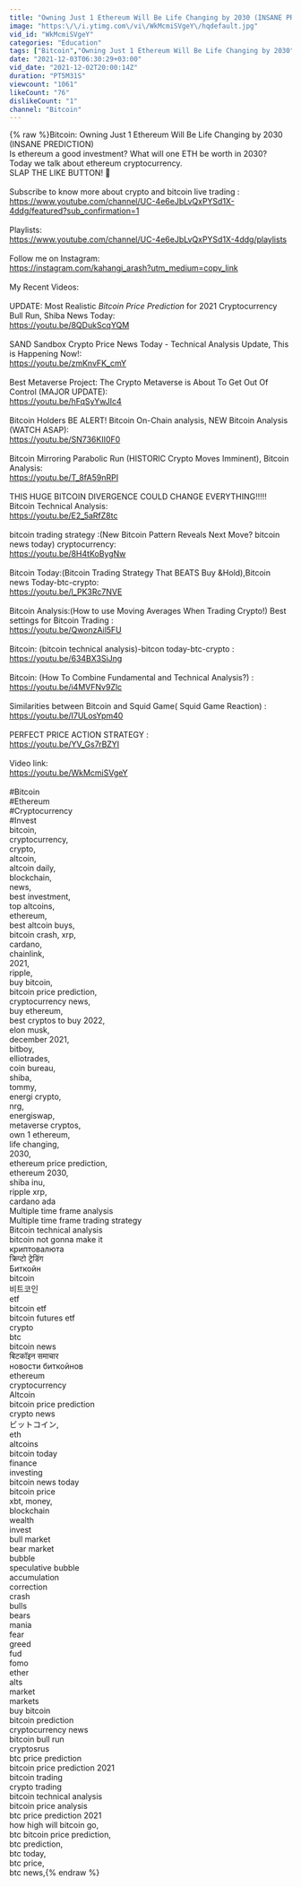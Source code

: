 ```yaml
---
title: "Owning Just 1 Ethereum Will Be Life Changing by 2030 (INSANE PREDICTION)"
image: "https:\/\/i.ytimg.com\/vi\/WkMcmiSVgeY\/hqdefault.jpg"
vid_id: "WkMcmiSVgeY"
categories: "Education"
tags: ["Bitcoin","Owning Just 1 Ethereum Will Be Life Changing by 2030","ethereum"]
date: "2021-12-03T06:30:29+03:00"
vid_date: "2021-12-02T20:00:14Z"
duration: "PT5M31S"
viewcount: "1061"
likeCount: "76"
dislikeCount: "1"
channel: "Bitcoin"
---
```

{% raw %}Bitcoin: Owning Just 1 Ethereum Will Be Life Changing by 2030 (INSANE PREDICTION)<br />Is ethereum a good investment? What will one ETH be worth in 2030? Today we talk  about ethereum cryptocurrency. <br />SLAP THE LIKE BUTTON! 👋<br /><br />Subscribe to know more about crypto and bitcoin live trading :<br /><a rel="nofollow" target="blank" href="https://www.youtube.com/channel/UC-4e6eJbLvQxPYSd1X-4ddg/featured?sub_confirmation=1">https://www.youtube.com/channel/UC-4e6eJbLvQxPYSd1X-4ddg/featured?sub_confirmation=1</a><br /><br />Playlists:<br /><a rel="nofollow" target="blank" href="https://www.youtube.com/channel/UC-4e6eJbLvQxPYSd1X-4ddg/playlists">https://www.youtube.com/channel/UC-4e6eJbLvQxPYSd1X-4ddg/playlists</a><br /><br />Follow me on Instagram:<br /><a rel="nofollow" target="blank" href="https://instagram.com/kahangi_arash?utm_medium=copy_link">https://instagram.com/kahangi_arash?utm_medium=copy_link</a><br /><br />My Recent Videos:<br /><br />UPDATE: Most Realistic *Bitcoin Price Prediction* for 2021 Cryptocurrency Bull Run, Shiba News Today:<br /><a rel="nofollow" target="blank" href="https://youtu.be/8QDukScqYQM">https://youtu.be/8QDukScqYQM</a><br /><br />SAND Sandbox Crypto Price News Today - Technical Analysis Update, This is Happening Now!:<br /><a rel="nofollow" target="blank" href="https://youtu.be/zmKnvFK_cmY">https://youtu.be/zmKnvFK_cmY</a><br /><br />Best Metaverse Project: The Crypto Metaverse is About To Get Out Of Control (MAJOR UPDATE):<br /><a rel="nofollow" target="blank" href="https://youtu.be/hFqSyYwJIc4">https://youtu.be/hFqSyYwJIc4</a><br /><br />Bitcoin Holders BE ALERT! Bitcoin On-Chain analysis, NEW Bitcoin Analysis (WATCH ASAP):<br /><a rel="nofollow" target="blank" href="https://youtu.be/SN736KII0F0">https://youtu.be/SN736KII0F0</a><br /><br />Bitcoin Mirroring Parabolic Run (HISTORIC Crypto Moves Imminent), Bitcoin Analysis:<br /><a rel="nofollow" target="blank" href="https://youtu.be/T_8fA59nRPI">https://youtu.be/T_8fA59nRPI</a><br /><br />THIS HUGE BITCOIN DIVERGENCE COULD CHANGE EVERYTHING!!!!! Bitcoin Technical Analysis:<br /><a rel="nofollow" target="blank" href="https://youtu.be/E2_5aRfZ8tc">https://youtu.be/E2_5aRfZ8tc</a><br /><br />bitcoin trading strategy :(New Bitcoin Pattern Reveals Next Move? bitcoin news today) cryptocurrency:<br /><a rel="nofollow" target="blank" href="https://youtu.be/8H4tKoBygNw">https://youtu.be/8H4tKoBygNw</a><br /><br />Bitcoin Today:(Bitcoin Trading Strategy That BEATS Buy &amp;Hold),Bitcoin news Today-btc-crypto:<br /><a rel="nofollow" target="blank" href="https://youtu.be/l_PK3Rc7NVE">https://youtu.be/l_PK3Rc7NVE</a><br /><br />Bitcoin Analysis:(How to use Moving Averages When Trading Crypto!) Best settings for Bitcoin Trading :<br /><a rel="nofollow" target="blank" href="https://youtu.be/QwonzAil5FU">https://youtu.be/QwonzAil5FU</a><br /><br />Bitcoin: (bitcoin technical analysis)-bitcon today-btc-crypto :<br /><a rel="nofollow" target="blank" href="https://youtu.be/634BX3SiJng">https://youtu.be/634BX3SiJng</a><br /><br />Bitcoin: (How To Combine Fundamental and Technical Analysis?) :<br /><a rel="nofollow" target="blank" href="https://youtu.be/i4MVFNv9Zlc">https://youtu.be/i4MVFNv9Zlc</a><br /><br />Similarities between Bitcoin and Squid Game( Squid Game Reaction) :<br /><a rel="nofollow" target="blank" href="https://youtu.be/I7ULosYpm40">https://youtu.be/I7ULosYpm40</a><br /><br />PERFECT PRICE ACTION STRATEGY :<br /><a rel="nofollow" target="blank" href="https://youtu.be/YV_Gs7rBZYI">https://youtu.be/YV_Gs7rBZYI</a><br /><br />Video link:<br /><a rel="nofollow" target="blank" href="https://youtu.be/WkMcmiSVgeY">https://youtu.be/WkMcmiSVgeY</a><br /><br />#Bitcoin<br />#Ethereum <br />#Cryptocurrency <br />#Invest<br />bitcoin, <br />cryptocurrency, <br />crypto, <br />altcoin, <br />altcoin daily, <br />blockchain, <br />news, <br />best investment, <br />top altcoins, <br />ethereum, <br />best altcoin buys, <br />bitcoin crash, xrp, <br />cardano, <br />chainlink, <br />2021, <br />ripple, <br />buy bitcoin, <br />bitcoin price prediction, <br />cryptocurrency news, <br />buy ethereum, <br />best cryptos to buy 2022, <br />elon musk, <br />december 2021, <br />bitboy, <br />elliotrades, <br />coin bureau, <br />shiba, <br />tommy, <br />energi crypto, <br />nrg, <br />energiswap, <br />metaverse cryptos, <br />own 1 ethereum, <br />life changing, <br />2030, <br />ethereum price prediction, <br />ethereum 2030,<br />shiba inu,<br />ripple xrp,<br />cardano ada<br />Multiple time frame analysis<br />Multiple time frame trading strategy<br />Bitcoin technical analysis<br />bitcoin not gonna make it<br />криптовалюта<br />क्रिप्टो ट्रेडिंग<br />Биткойн<br />bitcoin<br />비트코인<br />etf<br />bitcoin etf<br />bitcoin futures etf<br />crypto<br />btc<br />bitcoin news<br />बिटकॉइन समाचार<br />новости биткойнов<br />ethereum<br />cryptocurrency<br />Altcoin<br />bitcoin price prediction <br />crypto news <br />ビットコイン,<br />eth<br />altcoins<br />bitcoin today<br />finance<br />investing <br />bitcoin news today <br />bitcoin price <br />xbt, money, <br />blockchain<br />wealth<br />invest<br />bull market<br />bear market<br />bubble<br />speculative bubble <br />accumulation<br />correction <br />crash <br />bulls<br />bears<br />mania <br />fear<br />greed<br />fud<br />fomo<br />ether<br />alts<br />market <br />markets<br />buy bitcoin<br />bitcoin prediction<br />cryptocurrency news<br />bitcoin bull run<br />cryptosrus <br />btc price prediction<br />bitcoin price prediction 2021 <br />bitcoin trading<br />crypto trading<br />bitcoin technical analysis <br />bitcoin price analysis<br />btc price prediction 2021<br />how high will bitcoin go, <br />btc bitcoin price prediction, <br />btc prediction, <br />btc today, <br />btc price, <br />btc news,{% endraw %}
